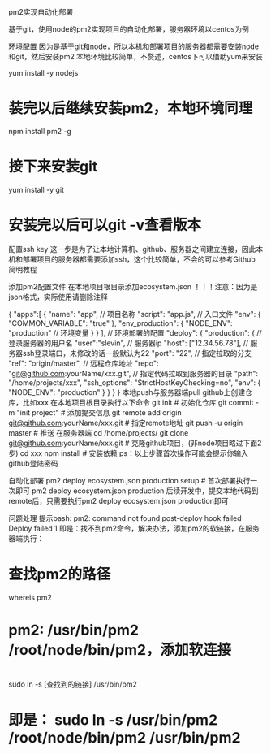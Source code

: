 pm2实现自动化部署

基于git，使用node的pm2实现项目的自动化部署，服务器环境以centos为例

环境配置
因为是基于git和node，所以本机和部署项目的服务器都需要安装node和git，然后安装pm2
本地环境比较简单，不赘述，centos下可以借助yum来安装

yum install -y nodejs
# 装完以后继续安装pm2，本地环境同理
npm install pm2 -g
# 接下来安装git
yum install -y git
# 安装完以后可以git -v查看版本
配置ssh key
这一步是为了让本地计算机、github、服务器之间建立连接，因此本机和部署项目的服务器都需要添加ssh，这个比较简单，不会的可以参考Github 简明教程

添加pm2配置文件
在本地项目根目录添加ecosystem.json
！！！注意：因为是json格式，实际使用请删除注释

{
    "apps":[
        {
            "name": "app", // 项目名称
            "script": "app.js", // 入口文件
            "env": {
                "COMMON_VARIABLE": "true"
            },
            "env_production": {
                "NODE_ENV": "production" // 环境变量
            }
        }
    ],
    // 环境部署的配置
    "deploy": {
        "production": {
            // 登录服务器的用户名
            "user":"slevin",
            // 服务器ip
            "host": ["12.34.56.78"],
            // 服务器ssh登录端口，未修改的话一般默认为22
            "port": "22",
            // 指定拉取的分支
            "ref": "origin/master",
            // 远程仓库地址
            "repo": "git@github.com:yourName/xxx.git",
            // 指定代码拉取到服务器的目录
            "path": "/home/projects/xxx",
            "ssh_options": "StrictHostKeyChecking=no",
            "env": {
                "NODE_ENV": "production"
            }
        }
    }
}
本地push与服务器端pull
github上创建仓库，比如xxx
在本地项目根目录执行以下命令
git init # 初始化仓库
git commit -m "init project" # 添加提交信息
git remote add origin git@github.com:yourName/xxx.git # 指定remote地址
git push -u origin master # 推送
在服务器端
cd /home/projects/
git clone git@github.com:yourName/xxx.git # 克隆github项目，(非node项目略过下面2步)
cd xxx
npm install # 安装依赖
ps：以上步骤首次操作可能会提示你输入github登陆密码

自动化部署
pm2 deploy ecosystem.json production setup # 首次部署执行一次即可
pm2 deploy ecosystem.json production
后续开发中，提交本地代码到remote后，只需要执行pm2 deploy ecosystem.json production即可

问题处理
提示bash: pm2: command not found post-deploy hook failed Deploy failed 1
即是：找不到pm2命令，解决办法，添加pm2的软链接，在服务器端执行：

# 查找pm2的路径
whereis pm2
# pm2: /usr/bin/pm2 /root/node/bin/pm2，添加软连接
#
sudo ln -s [查找到的链接] /usr/bin/pm2
# 即是： sudo ln -s /usr/bin/pm2 /root/node/bin/pm2 /usr/bin/pm2